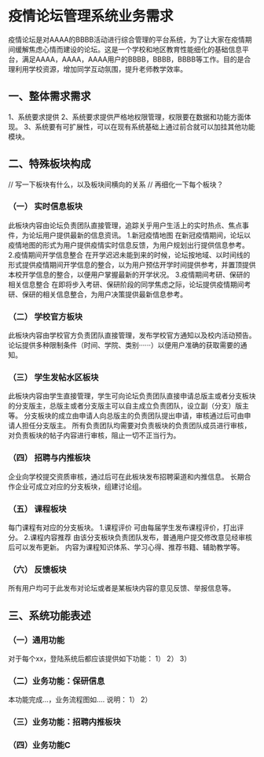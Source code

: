 # 疫情论坛管理系统业务需求

疫情论坛是对AAAA的BBBB活动进行综合管理的平台系统，为了让大家在疫情期间缓解焦虑心情而建设的论坛。这是一个学校和地区教育性能细化的基础信息平台，满足AAAA，AAAA，AAAA用户的BBBB，BBBB，BBBB等工作。目的是合理利用学校资源，增加同学互动氛围，提升老师教学效率。

## 一、整体需求需求
1、系统要求提供
2、系统要求提供严格地权限管理，权限要在数据和功能方面体现。
3、系统要有可扩展性，可以在现有系统基础上通过前合就可以加挂其他功能模块。

## 二、特殊板块构成
// 写一下板块有什么，以及板块间横向的关系
// 再细化一下每个板块？

### （一） 实时信息板块
  此板块内容由论坛负责团队直接管理，追踪关乎用户生活上的实时热点、焦点事件，为论坛用户提供最新的信息资讯。
  1.新冠疫情地图
  在新冠疫情期间，论坛以疫情地图的形式为用户提供疫情实时信息反馈，为用户规划出行提供信息参考。
  2.疫情期间开学信息整合
  在开学迟迟未能到来的时候，论坛按地域、以时间线的形式提供疫情期间开学信息的整合，以为用户预估开学时间提供参考，并置顶提供本校开学信息的整合，以便用户掌握最新的开学状况。
  3.疫情期间考研、保研的相关信息整合
  在即将步入考研、保研阶段的同学焦虑之际，论坛提供疫情期间考研、保研的相关信息整合，为用户决策提供最新信息参考。

### （二） 学校官方板块
  此板块内容由学校官方负责团队直接管理，发布学校官方通知以及校内活动预告。
  论坛提供多种限制条件（时间、学院、类别······）以便用户准确的获取需要的通知。

### （三） 学生发帖水区板块
  此板块内容由学生直接管理，学生可向论坛负责团队直接申请总版主或者分支板块的分支版主，总版主或者分支版主可以自主成立负责团队，设立副（分支）版主等。
  分支板块的成立由申请人向总版主的负责团队提出申请，审核通过后可由申请人担任分支版主。
  所有负责团队均需要对负责板块的负责团队成员进行审核，对负责板块的帖子内容进行审核，阻止一切不正当行为。

### （四） 招聘与内推板块
  企业向学校提交资质审核，通过后可在此板块发布招聘渠道和内推信息。
  长期合作企业可成立对应的分支板块，组建讨论组。
  
### （五） 课程板块
  每门课程有对应的分支板块。
  1.课程评价
  可由每届学生发布课程评价，打出评分。
  2.课程内容推荐
  由该分支板块负责团队发布，普通用户提交修改意见经审核后可以发布更新。
  内容为课程知识体系、学习心得、推荐书籍、辅助教学等。
  
### （六） 反馈板块
  所有用户均可于此发布对论坛或者是某板块内容的意见反馈、举报信息等。
  
  
  
  



## 三、系统功能表述

### （一）通用功能
对于每个xx，登陆系统后都应该提供如下功能：
1）
2）
3）

### （二）业务功能：保研信息
本功能完成...，业务流程图如....
说明：
1）
2）

### （三）业务功能：招聘内推板块

### （四）业务功能C
